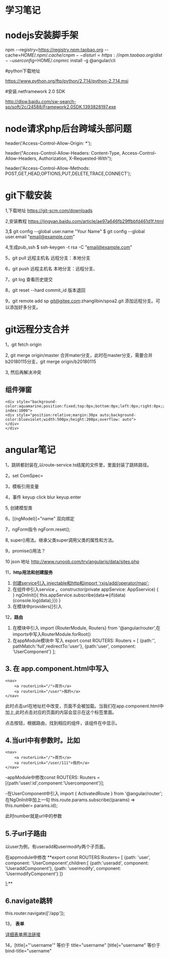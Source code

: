 # 学习笔记


# nodejs安装脚手架

npm --registry=https://registry.npm.taobao.org --cache=$HOME/.npm/.cache/cnpm --disturl=https://npm.taobao.org/dist --userconfig=$HOME/.cnpmrc install -g @angular/cli

#python下载地址

https://www.python.org/ftp/python/2.7.14/python-2.7.14.msi

#安装.netframework 2.0 SDK

http://dlsw.baidu.com/sw-search-sp/soft/2c/24588/Framework2.0SDK.1393828197.exe


# node请求php后台跨域头部问题


header('Access-Control-Allow-Origin: *');

header("Access-Control-Allow-Headers: Content-Type, Access-Control-Allow-Headers, Authorization, X-Requested-With");

header('Access-Control-Allow-Methods: POST,GET,HEAD,OPTIONS,PUT,DELETE,TRACE,CONNECT');

# git下载安装

1,下载地址 https://git-scm.com/downloads

2,安装教程 https://jingyan.baidu.com/article/ae97a646fb29ffbbfd461d1f.html

3,$ git config --global user.name "Your Name"
  $ git config --global user.email "email@example.com"

4,生成pub_ssh   $ ssh-keygen -t rsa -C "email@example.com"

5，git pull 远程主机名 远程分支：本地分支

6，git push 远程主机名 本地分支：远程分支、

7，git log 查看历史提交 

8，git reset --hard commit_id  版本退回

9，git remote add sp git@gitee.com:zhanglibin/spoa2.git 添加远程分支。可以添加好多分支。

# git远程分支合并

1，git fetch origin 

2, git merge origin/master 合并mater分支，此时在master分支，需要合并 b20180115分支，git merge origin/b20180115

3, 然后再解决冲突

## 组件弹窗

    <div style="background-color:aquamarine;position:fixed;top:0px;bottom:0px;left:0px;right:0px;z-index:1000">
    <div style="position:relative;margin:30px auto;background-color:blueviolet;width:500px;height:200px;overflow: auto">
    </div>
    </div>

# angular笔记

1，跳转都封装在,以route-service.ts结尾的文件里，里面封装了跳转路径。

2，set ComSpec=

3，模板引用变量  

4，事件  keyup click  blur  keyup.enter

5, 创建模型类

6，[(ngModel)]="name"  双向绑定

7，ngForm指令  ngForm.reset();

8, super()用法。继承父类super调用父类的属性和方法。

9，promise()用法？

10 json 地址  http://www.runoob.com/try/angularjs/data/sites.php

11，**http用法和创建服务**

1. [创建service引入 injectable和http和import 'rxjs/add/operator/map';](http://https://www.w3cschool.cn/angular/angular-4wgi2530.html)
2. 在组件中引入service 。constructor(private appService: AppSservice) {    
  }
 ngOnInit(){
  this.appService.subscribe(data=>{if(data){console.log(data);}})
 }
3. 在模块中providers[]引入

12，**路由**

1. 在模块中引入 import {RouterModule, Routers} from '@angular/router',在imports中写入RouterModule.forRoot()
2. 在appModule模块中 写入 export const ROUTERS: Routers = [
        {path:'', pathMatch:'full',redirectTo:'user'},
        {path:'user', component: 'UserComponent'}
    ];

## 3. 在 app.component.html中写入  
    <nav>
        <a routerLink="/">首页</a>
        <a routerLink="/user">我的</a>
    </nav>
此时点击url在地址栏中改变，页面不会被加载。当我们在app.component.html中加上<router-outlet></router-outer>,此时点击对应的页面的内容会显示在这个标签里面。

点击按钮，根据路由，找到相应的组件，该组件在<router-outlet></router-outlet>中显示。

## 4.当url中有参数时。比如

    <nav>
        <a routerLink="/">首页</a>
        <a routerLink="/user/111">我的</a>
    </nav>

   

-appModule中修改const ROUTERS: Routers = [{path:'user/:id',component:'Usercomponent'}];

-在UserComponent中引入 import { ActivatedRoute } from '@angular/router';在NgOnInit中加上一句 this.route.params.subscribe((params) => this.number= params.id);

此时number就是url中的参数

## 5.子url子路由

以user为例，有useradd和usermodify两个子页面。

在appmodule中修改  **export const ROUTERS:Routers=
[
    {path: 'user', component: 'UserComponent',children:[
       {path:'useradd', component: 'UseraddComponent'},
       {path: 'usermodify', component: 'UsermodifyComponent'}
      ]}

];**

## 6.navigate跳转

this.router.navigate(['/app']);

13， **表单**

[详细表单用法链接](https://segmentfault.com/a/1190000009652980)

14，[title]="'username'" 等价于  title="username"       [title]="username"  等价于  bind-title="username"
  
 
